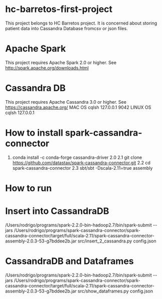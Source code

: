 # hc-barretos-first-project
This project belongs to HC Barretos project. It is concerned about storing patient data into Cassandra Database fromcsv or json files.

# Apache Spark
This project requires Apache Spark 2.0 or higher. See http://spark.apache.org/downloads.html

# Cassandra DB
This project requires Apache Cassandra 3.0 or higher. See https://cassandra.apache.org/
MAC OS
cqlsh 127.0.0.1 9042
LINUX OS
cqlsh 127.0.0.1

# How to install spark-cassandra-connector
1. conda install -c conda-forge cassandra-driver
2.0
2.1 git clone https://github.com/datastax/spark-cassandra-connector.git
2.2 cd spark-cassandra-connector
2.3 sbt/sbt -Dscala-2.11=true assembly

# How to run
# Insert into CassandraDB
 /Users/rodrigo/programs/spark-2.2.0-bin-hadoop2.7/bin/spark-submit --jars /Users/rodrigo/programs/spark-cassandra-connector/spark-cassandra-connector/target/full/scala-2.11/spark-cassandra-connector-assembly-2.0.3-53-g7bddee2b.jar src/insert_2_cassandra.py config.json

# CassandraDB and Dataframes
/Users/rodrigo/programs/spark-2.2.0-bin-hadoop2.7/bin/spark-submit --jars /Users/rodrigo/programs/spark-cassandra-connector/spark-cassandra-connector/target/full/scala-2.11/spark-cassandra-connector-assembly-2.0.3-53-g7bddee2b.jar src/show_dataframes.py config.json
